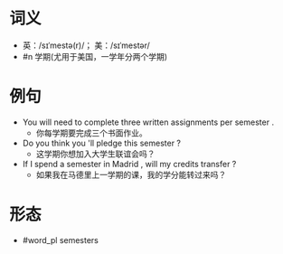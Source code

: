 # 词义
- 英：/sɪˈmestə(r)/； 美：/sɪˈmestər/
- #n 学期(尤用于美国，一学年分两个学期)
# 例句
- You will need to complete three written assignments per semester .
	- 你每学期要完成三个书面作业。
- Do you think you 'll pledge this semester ?
	- 这学期你想加入大学生联谊会吗？
- If I spend a semester in Madrid , will my credits transfer ?
	- 如果我在马德里上一学期的课，我的学分能转过来吗？
# 形态
- #word_pl semesters
